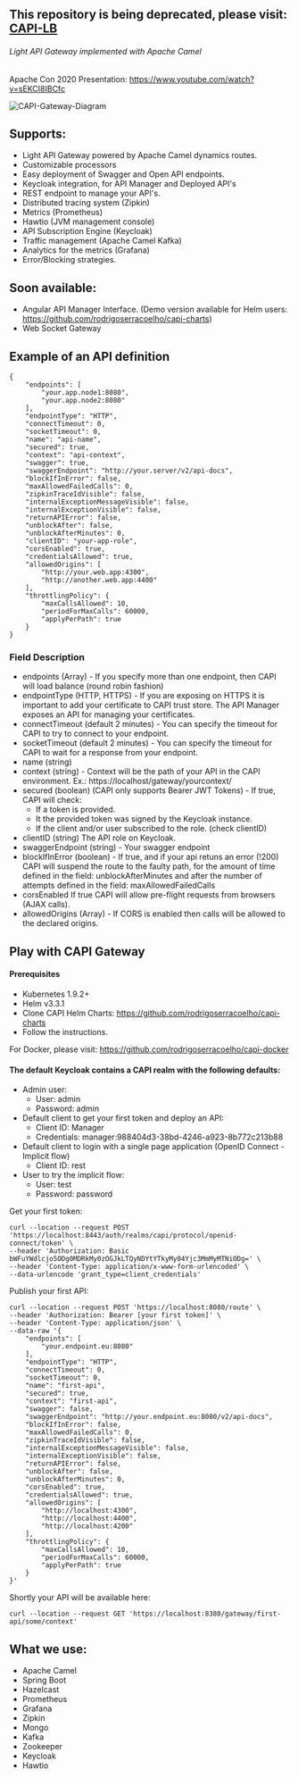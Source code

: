 ## This repository is being deprecated, please visit: [CAPI-LB](https://github.com/surisoft-io/capi-lb) ## 




###### Light API Gateway implemented with Apache Camel

Apache Con 2020 Presentation: https://www.youtube.com/watch?v=sEKCI8IBCfc

![CAPI-Gateway-Diagram](https://surisoft.io/assets/images/CAPI-Gateway-white.png)

## Supports:
* Light API Gateway powered by Apache Camel dynamics routes.
* Customizable processors
* Easy deployment of Swagger and Open API endpoints.
* Keycloak integration, for API Manager and Deployed API's
* REST endpoint to manage your API's.
* Distributed tracing system (Zipkin)
* Metrics (Prometheus)
* Hawtio (JVM management console)
* API Subscription Engine (Keycloak)
* Traffic management (Apache Camel Kafka)
* Analytics for the metrics (Grafana) 
* Error/Blocking strategies.

## Soon available:
* Angular API Manager Interface. (Demo version available for Helm users: https://github.com/rodrigoserracoelho/capi-charts)
* Web Socket Gateway

## Example of an API definition

    {
    	"endpoints": [
    		"your.app.node1:8080",
    		"your.app.node2:8080"
    	],
    	"endpointType": "HTTP",
    	"connectTimeout": 0,
    	"socketTimeout": 0,
    	"name": "api-name",
    	"secured": true,
    	"context": "api-context",
    	"swagger": true,
    	"swaggerEndpoint": "http://your.server/v2/api-docs",
    	"blockIfInError": false,
    	"maxAllowedFailedCalls": 0,
    	"zipkinTraceIdVisible": false,
    	"internalExceptionMessageVisible": false,
    	"internalExceptionVisible": false,
    	"returnAPIError": false,
    	"unblockAfter": false,
    	"unblockAfterMinutes": 0,
    	"clientID": "your-app-role",
    	"corsEnabled": true,
    	"credentialsAllowed": true,
    	"allowedOrigins": [
    		"http://your.web.app:4300",
    		"http://another.web.app:4400"
    	],
    	"throttlingPolicy": {
    		"maxCallsAllowed": 10,
    		"periodForMaxCalls": 60000,
    		"applyPerPath": true
    	}
    }
### Field Description

 * endpoints (Array) - If you specify more than one endpoint, then CAPI will load balance (round robin fashion)
 * endpointType (HTTP, HTTPS) - If you are exposing on HTTPS it is important to add your certificate to CAPI trust store. The API Manager exposes an API for managing your certificates.
 * connectTimeout (default 2 minutes) - You can specify the timeout for CAPI to try to connect to your endpoint.
 * socketTimeout (default 2 minutes) - You can specify the timeout for CAPI to wait for a response from your endpoint.
 * name (string) 
 * context (string) - Context will be the path of your API in the CAPI environment. Ex.: https://localhost/gateway/yourcontext/
 * secured (boolean) (CAPI only supports Bearer JWT Tokens) - If true, CAPI will check:
    * If a token is provided.
    * It the provided token was signed by the Keycloak instance.
    * If the client and/or user subscribed to the role. (check clientID)
 * clientID (string) The API role on Keycloak.
 * swaggerEndpoint (string) - Your swagger endpoint
 * blockIfInError (boolean) - If true, and if your api retuns an error (!200) CAPI will suspend the route to the faulty path, for the amount of time defined in the field: unblockAfterMinutes and after the number of attempts defined in the field: maxAllowedFailedCalls
 * corsEnabled  If true CAPI will allow pre-flight requests from browsers (AJAX calls). 
 * allowedOrigins (Array) - If CORS is enabled then calls will be allowed to the declared origins.
 
## Play with CAPI Gateway

#### Prerequisites
  * Kubernetes 1.9.2+
  * Helm v3.3.1
  * Clone CAPI Helm Charts: https://github.com/rodrigoserracoelho/capi-charts
  * Follow the instructions.
  
For Docker, please visit: https://github.com/rodrigoserracoelho/capi-docker

#### The default Keycloak contains a CAPI realm with the following defaults:
 * Admin user: 
   * User: admin
   * Password: admin
 * Default client to get your first token and deploy an API: 
   * Client ID: Manager
   * Credentials: manager:988404d3-38bd-4246-a923-8b772c213b88
 * Default client to login with a single page application (OpenID Connect - Implicit flow)
   * Client ID: rest
 * User to try the implicit flow:
   * User: test
   * Password: password    

Get your first token:
````
curl --location --request POST 'https://localhost:8443/auth/realms/capi/protocol/openid-connect/token' \
--header 'Authorization: Basic bWFuYWdlcjo5ODg0MDRkMy0zOGJkLTQyNDYtYTkyMy04Yjc3MmMyMTNiODg=' \
--header 'Content-Type: application/x-www-form-urlencoded' \
--data-urlencode 'grant_type=client_credentials'
````
Publish your first API:
````
curl --location --request POST 'https://localhost:8080/route' \
--header 'Authorization: Bearer [your first token]' \
--header 'Content-Type: application/json' \
--data-raw '{
    "endpoints": [
        "your.endpoint.eu:8080"
    ],
    "endpointType": "HTTP",
    "connectTimeout": 0,
    "socketTimeout": 0,
    "name": "first-api",
    "secured": true,
    "context": "first-api",
    "swagger": false,
    "swaggerEndpoint": "http://your.endpoint.eu:8080/v2/api-docs",
    "blockIfInError": false,
    "maxAllowedFailedCalls": 0,
    "zipkinTraceIdVisible": false,
    "internalExceptionMessageVisible": false,
    "internalExceptionVisible": false,
    "returnAPIError": false,
    "unblockAfter": false,
    "unblockAfterMinutes": 0,
    "corsEnabled": true,
    "credentialsAllowed": true,
    "allowedOrigins": [
        "http://localhost:4300",
        "http://localhost:4400",
        "http://localhost:4200"
    ],
    "throttlingPolicy": {
        "maxCallsAllowed": 10,
        "periodForMaxCalls": 60000,
        "applyPerPath": true
    }
}'
````
Shortly your API will be available here:
````
curl --location --request GET 'https://localhost:8380/gateway/first-api/some/context'
````
   
## What we use:
* Apache Camel
* Spring Boot
* Hazelcast
* Prometheus
* Grafana
* Zipkin
* Mongo
* Kafka
* Zookeeper
* Keycloak
* Hawtio
